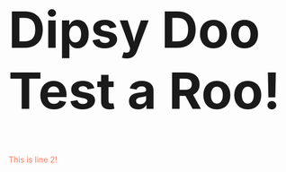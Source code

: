 <h1 style="font-size: 90px">Dipsy Doo Test a Roo! </h1>
<p style="color: #FF7A59">This is line 2! </p>
